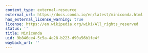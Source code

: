```yaml
---
content_type: external-resource
external_url: https://docs.conda.io/en/latest/miniconda.html
has_external_license_warning: true
license: https://en.wikipedia.org/wiki/All_rights_reserved
status: ''
title: Miniconda
uid: 9b846ee4-5c5a-4e28-b223-d90a56b1fe4f
wayback_url: ''
---
```

